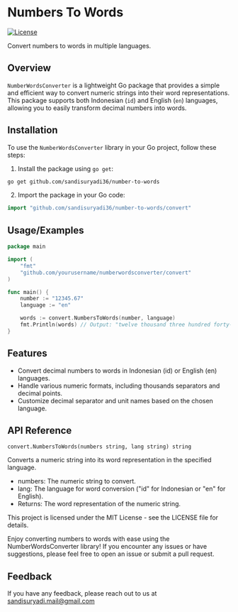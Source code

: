 
# Numbers To Words
[![License](https://img.shields.io/badge/License-MIT-blue.svg)](https://opensource.org/licenses/MIT)


Convert numbers to words in multiple languages.

## Overview

`NumberWordsConverter` is a lightweight Go package that provides a simple and efficient way to convert numeric strings into their word representations. This package supports both Indonesian (`id`) and English (`en`) languages, allowing you to easily transform decimal numbers into words.

## Installation

To use the `NumberWordsConverter` library in your Go project, follow these steps:

1. Install the package using `go get`:
```bash
go get github.com/sandisuryadi36/number-to-words
```
2. Import the package in your Go code:
```go
import "github.com/sandisuryadi36/number-to-words/convert"
```

## Usage/Examples

```go
package main

import (
	"fmt"
	"github.com/yourusername/numberwordsconverter/convert"
)

func main() {
	number := "12345.67"
	language := "en"

	words := convert.NumbersToWords(number, language)
	fmt.Println(words) // Output: "twelve thousand three hundred forty-five point sixty-seven"
}

```
## Features
- Convert decimal numbers to words in Indonesian (id) or English (en) languages.
- Handle various numeric formats, including thousands separators and decimal points.
- Customize decimal separator and unit names based on the chosen language.

## API Reference
`convert.NumbersToWords(numbers string, lang string) string`

Converts a numeric string into its word representation in the specified language.

- numbers: The numeric string to convert.
- lang: The language for word conversion ("id" for Indonesian or "en" for English).
- Returns: The word representation of the numeric string.

This project is licensed under the MIT License - see the LICENSE file for details.

Enjoy converting numbers to words with ease using the NumberWordsConverter library! If you encounter any issues or have suggestions, please feel free to open an issue or submit a pull request.

## Feedback

If you have any feedback, please reach out to us at sandisuryadi.mail@gmail.com